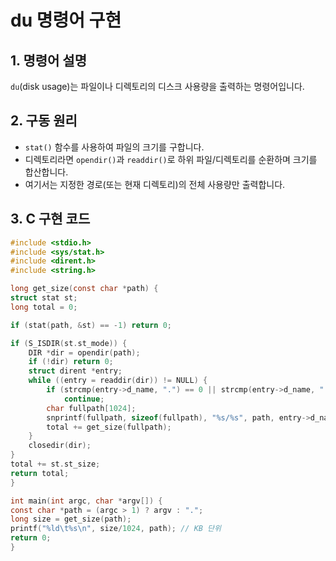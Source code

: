 # du 명령어 구현

## 1. 명령어 설명
`du`(disk usage)는 파일이나 디렉토리의 디스크 사용량을 출력하는 명령어입니다.

## 2. 구동 원리
- `stat()` 함수를 사용하여 파일의 크기를 구합니다.
- 디렉토리라면 `opendir()`과 `readdir()`로 하위 파일/디렉토리를 순환하며 크기를 합산합니다.
- 여기서는 지정한 경로(또는 현재 디렉토리)의 전체 사용량만 출력합니다.

## 3. C 구현 코드
```c
#include <stdio.h>
#include <sys/stat.h>
#include <dirent.h>
#include <string.h>

long get_size(const char *path) {
struct stat st;
long total = 0;

if (stat(path, &st) == -1) return 0;

if (S_ISDIR(st.st_mode)) {
    DIR *dir = opendir(path);
    if (!dir) return 0;
    struct dirent *entry;
    while ((entry = readdir(dir)) != NULL) {
        if (strcmp(entry->d_name, ".") == 0 || strcmp(entry->d_name, "..") == 0)
            continue;
        char fullpath[1024];
        snprintf(fullpath, sizeof(fullpath), "%s/%s", path, entry->d_name);
        total += get_size(fullpath);
    }
    closedir(dir);
}
total += st.st_size;
return total;
}

int main(int argc, char *argv[]) {
const char *path = (argc > 1) ? argv : ".";
long size = get_size(path);
printf("%ld\t%s\n", size/1024, path); // KB 단위
return 0;
}
```
